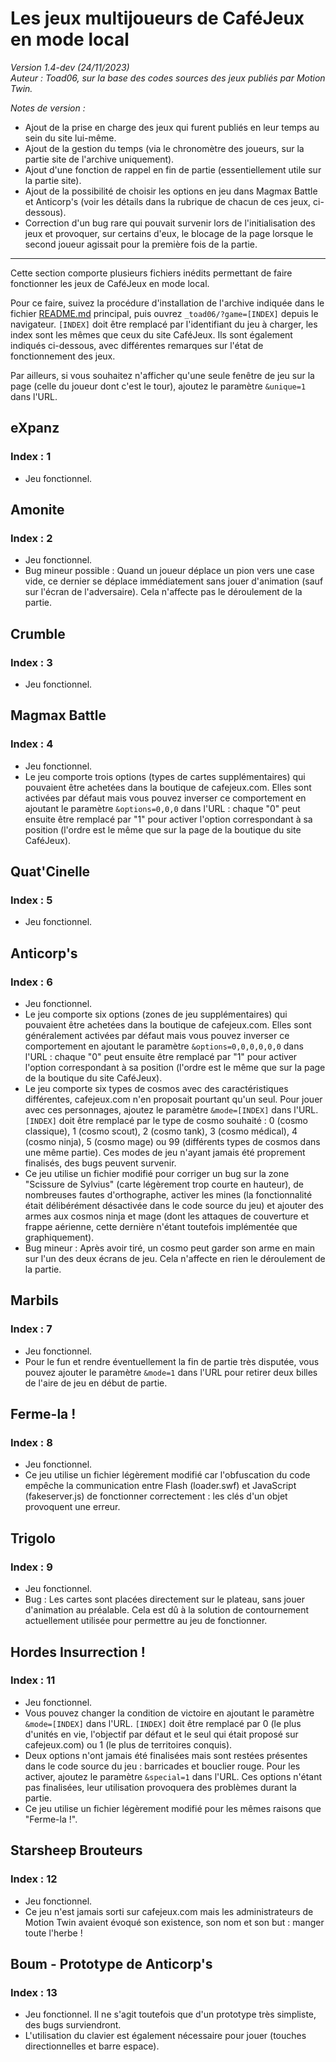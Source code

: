 # Les jeux multijoueurs de CaféJeux en mode local
<em>Version 1.4-dev (24/11/2023)</em><br/>
<em>Auteur : Toad06, sur la base des codes sources des jeux publiés par Motion Twin.</em>

<em>Notes de version :</em><br/>
- Ajout de la prise en charge des jeux qui furent publiés en leur temps au sein du site lui-même.
- Ajout de la gestion du temps (via le chronomètre des joueurs, sur la partie site de l'archive uniquement).
- Ajout d'une fonction de rappel en fin de partie (essentiellement utile sur la partie site).
- Ajout de la possibilité de choisir les options en jeu dans Magmax Battle et Anticorp's (voir les détails dans la rubrique de chacun de ces jeux, ci-dessous).
- Correction d'un bug rare qui pouvait survenir lors de l'initialisation des jeux et provoquer, sur certains d'eux, le blocage de la page lorsque le second joueur agissait pour la première fois de la partie.

---

Cette section comporte plusieurs fichiers inédits permettant de faire fonctionner les jeux de CaféJeux en mode local.

Pour ce faire, suivez la procédure d'installation de l'archive indiquée dans le fichier <a href="../README.md">README.md</a> principal, puis ouvrez `_toad06/?game=[INDEX]` depuis le navigateur. `[INDEX]` doit être remplacé par l'identifiant du jeu à charger, les index sont les mêmes que ceux du site CaféJeux. Ils sont également indiqués ci-dessous, avec différentes remarques sur l'état de fonctionnement des jeux.

Par ailleurs, si vous souhaitez n'afficher qu'une seule fenêtre de jeu sur la page (celle du joueur dont c'est le tour), ajoutez le paramètre `&unique=1` dans l'URL.


## eXpanz
### Index : 1
- Jeu fonctionnel.

## Amonite
### Index : 2
- Jeu fonctionnel.
- Bug mineur possible : Quand un joueur déplace un pion vers une case vide, ce dernier se déplace immédiatement sans jouer d'animation (sauf sur l'écran de l'adversaire). Cela n'affecte pas le déroulement de la partie.

## Crumble
### Index : 3
- Jeu fonctionnel.

## Magmax Battle
### Index : 4
- Jeu fonctionnel.
- Le jeu comporte trois options (types de cartes supplémentaires) qui pouvaient être achetées dans la boutique de cafejeux.com. Elles sont activées par défaut mais vous pouvez inverser ce comportement en ajoutant le paramètre `&options=0,0,0` dans l'URL : chaque "0" peut ensuite être remplacé par "1" pour activer l'option correspondant à sa position (l'ordre est le même que sur la page de la boutique du site CaféJeux).

## Quat'Cinelle
### Index : 5
- Jeu fonctionnel.

## Anticorp's
### Index : 6
- Jeu fonctionnel.
- Le jeu comporte six options (zones de jeu supplémentaires) qui pouvaient être achetées dans la boutique de cafejeux.com. Elles sont généralement activées par défaut mais vous pouvez inverser ce comportement en ajoutant le paramètre `&options=0,0,0,0,0,0` dans l'URL : chaque "0" peut ensuite être remplacé par "1" pour activer l'option correspondant à sa position (l'ordre est le même que sur la page de la boutique du site CaféJeux).
- Le jeu comporte six types de cosmos avec des caractéristiques différentes, cafejeux.com n'en proposait pourtant qu'un seul. Pour jouer avec ces personnages, ajoutez le paramètre `&mode=[INDEX]` dans l'URL. `[INDEX]` doit être remplacé par le type de cosmo souhaité : 0 (cosmo classique), 1 (cosmo scout), 2 (cosmo tank), 3 (cosmo médical), 4 (cosmo ninja), 5 (cosmo mage) ou 99 (différents types de cosmos dans une même partie). Ces modes de jeu n'ayant jamais été proprement finalisés, des bugs peuvent survenir.
- Ce jeu utilise un fichier modifié pour corriger un bug sur la zone "Scissure de Sylvius" (carte légèrement trop courte en hauteur), de nombreuses fautes d'orthographe, activer les mines (la fonctionnalité était délibérément désactivée dans le code source du jeu) et ajouter des armes aux cosmos ninja et mage (dont les attaques de couverture et frappe aérienne, cette dernière n'étant toutefois implémentée que graphiquement).
- Bug mineur : Après avoir tiré, un cosmo peut garder son arme en main sur l'un des deux écrans de jeu. Cela n'affecte en rien le déroulement de la partie.

## Marbils
### Index : 7
- Jeu fonctionnel.
- Pour le fun et rendre éventuellement la fin de partie très disputée, vous pouvez ajouter le paramètre `&mode=1` dans l'URL pour retirer deux billes de l'aire de jeu en début de partie.

## Ferme-la !
### Index : 8
- Jeu fonctionnel.
- Ce jeu utilise un fichier légèrement modifié car l'obfuscation du code empêche la communication entre Flash (loader.swf) et JavaScript (fakeserver.js) de fonctionner correctement : les clés d'un objet provoquent une erreur.

## Trigolo
### Index : 9
- Jeu fonctionnel.
- Bug : Les cartes sont placées directement sur le plateau, sans jouer d'animation au préalable. Cela est dû à la solution de contournement actuellement utilisée pour permettre au jeu de fonctionner.

## Hordes Insurrection !
### Index : 11
- Jeu fonctionnel.
- Vous pouvez changer la condition de victoire en ajoutant le paramètre `&mode=[INDEX]` dans l'URL. `[INDEX]` doit être remplacé par 0 (le plus d'unités en vie, l'objectif par défaut et le seul qui était proposé sur cafejeux.com) ou 1 (le plus de territoires conquis).
- Deux options n'ont jamais été finalisées mais sont restées présentes dans le code source du jeu : barricades et bouclier rouge. Pour les activer, ajoutez le paramètre `&special=1` dans l'URL. Ces options n'étant pas finalisées, leur utilisation provoquera des problèmes durant la partie.
- Ce jeu utilise un fichier légèrement modifié pour les mêmes raisons que "Ferme-la !".

## Starsheep Brouteurs
### Index : 12
- Jeu fonctionnel.
- Ce jeu n'est jamais sorti sur cafejeux.com mais les administrateurs de Motion Twin avaient évoqué son existence, son nom et son but : manger toute l'herbe !

## Boum - Prototype de Anticorp's
### Index : 13
- Jeu fonctionnel. Il ne s'agit toutefois que d'un prototype très simpliste, des bugs surviendront.
- L'utilisation du clavier est également nécessaire pour jouer (touches directionnelles et barre espace).
